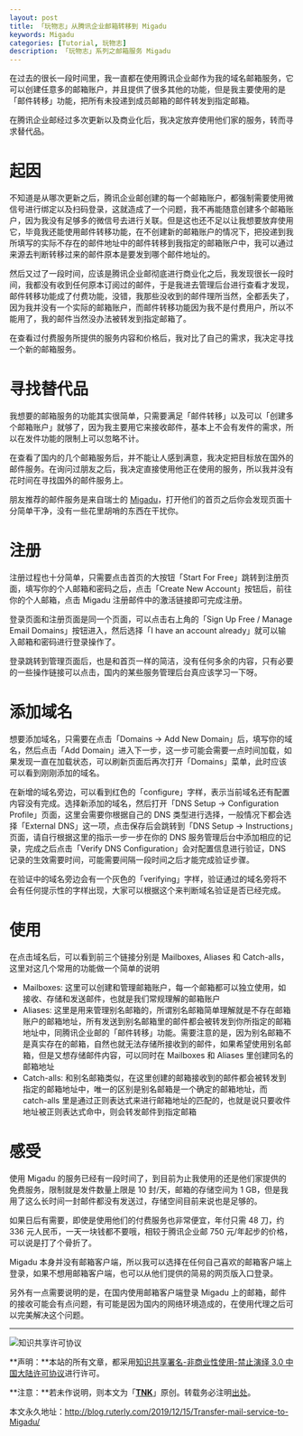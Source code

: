 ```yaml
---
layout: post
title: 「玩物志」从腾讯企业邮箱转移到 Migadu
keywords: Migadu
categories: [Tutorial, 玩物志]
description: 「玩物志」系列之邮箱服务 Migadu
---
```


在过去的很长一段时间里，我一直都在使用腾讯企业邮作为我的域名邮箱服务，它可以创建任意多的邮箱账户，并且提供了很多其他的功能，但是我主要使用的是「邮件转移」功能，把所有未投递到成员邮箱的邮件转发到指定邮箱。

在腾讯企业邮经过多次更新以及商业化后，我决定放弃使用他们家的服务，转而寻求替代品。

# 起因

不知道是从哪次更新之后，腾讯企业邮创建的每一个邮箱账户，都强制需要使用微信号进行绑定以及扫码登录，这就造成了一个问题，我不再能随意创建多个邮箱账户，因为我没有足够多的微信号去进行关联。但是这也还不足以让我想要放弃使用它，毕竟我还能使用邮件转移功能，在不创建新的邮箱账户的情况下，把投递到我所填写的实际不存在的邮件地址中的邮件转移到我指定的邮箱账户中，我可以通过来源去判断转移过来的邮件原本是要发到哪个邮件地址的。

然后又过了一段时间，应该是腾讯企业邮彻底进行商业化之后，我发现很长一段时间，我都没有收到任何原本订阅过的邮件，于是我进去管理后台进行查看才发现，邮件转移功能成了付费功能，没错，我那些没收到的邮件理所当然，全都丢失了，因为我并没有一个实际的邮箱账户，而邮件转移功能因为我不是付费用户，所以不能用了，我的邮件当然没办法被转发到指定邮箱了。

在查看过付费服务所提供的服务内容和价格后，我对比了自己的需求，我决定寻找一个新的邮箱服务。

# 寻找替代品

我想要的邮箱服务的功能其实很简单，只需要满足「邮件转移」以及可以「创建多个邮箱账户」就够了，因为我主要用它来接收邮件，基本上不会有发件的需求，所以在发件功能的限制上可以忽略不计。

在查看了国内的几个邮箱服务后，并不能让人感到满意，我决定把目标放在国外的邮件服务。在询问过朋友之后，我决定直接使用他正在使用的服务，所以我并没有花时间在寻找国外的邮件服务上。

朋友推荐的邮件服务是来自瑞士的 [Migadu](https://www.migadu.com/)，打开他们的首页之后你会发现页面十分简单干净，没有一些花里胡哨的东西在干扰你。

# 注册

注册过程也十分简单，只需要点击首页的大按钮「Start For Free」跳转到注册页面，填写你的个人邮箱和密码之后，点击「Create New Account」按钮后，前往你的个人邮箱，点击 Migadu 注册邮件中的激活链接即可完成注册。

登录页面和注册页面是同一个页面，可以点击右上角的「Sign Up Free / Manage Email Domains」按钮进入，然后选择「I have an account already」就可以输入邮箱和密码进行登录操作了。

登录跳转到管理页面后，也是和首页一样的简洁，没有任何多余的内容，只有必要的一些操作链接可以点击，国内的某些服务管理后台真应该学习一下呀。

# 添加域名

想要添加域名，只需要在点击「Domains → Add New Domain」后，填写你的域名，然后点击「Add Domain」进入下一步，这一步可能会需要一点时间加载，如果发现一直在加载状态，可以刷新页面后再次打开「Domains」菜单，此时应该可以看到刚刚添加的域名。

在新增的域名旁边，可以看到红色的「configure」字样，表示当前域名还有配置内容没有完成。选择新添加的域名，然后打开「DNS Setup → Configuration Profile」页面，这里会需要你根据自己的 DNS 类型进行选择，一般情况下都会选择「External DNS」这一项，点击保存后会跳转到「DNS Setup → Instructions」页面，请自行根据这里的指示一步一步在你的 DNS 服务管理后台中添加相应的记录，完成之后点击「Verify DNS Configuration」会对配置信息进行验证，DNS 记录的生效需要时间，可能需要间隔一段时间之后才能完成验证步骤。

在验证中的域名旁边会有一个灰色的「verifying」字样，验证通过的域名旁将不会有任何提示性的字样出现，大家可以根据这个来判断域名验证是否已经完成。

# 使用

在点击域名后，可以看到前三个链接分别是 Mailboxes, Aliases 和 Catch-alls，这里对这几个常用的功能做一个简单的说明

- Mailboxes: 这里可以创建和管理邮箱账户，每一个邮箱都可以独立使用，如接收、存储和发送邮件，也就是我们常规理解的邮箱账户
- Aliases: 这里是用来管理别名邮箱的，所谓别名邮箱简单理解就是不存在邮箱账户的邮箱地址，所有发送到别名邮箱里的邮件都会被转发到你所指定的邮箱地址中，同腾讯企业邮的「邮件转移」功能。需要注意的是，因为别名邮箱不是真实存在的邮箱，自然也就无法存储所接收到的邮件，如果希望使用别名邮箱，但是又想存储邮件内容，可以同时在 Mailboxes 和 Aliases 里创建同名的邮箱地址
- Catch-alls: 和别名邮箱类似，在这里创建的邮箱接收到的邮件都会被转发到指定的邮箱地址中，唯一的区别是别名邮箱是一个确定的邮箱地址，而 catch-alls 里是通过正则表达式来进行邮箱地址的匹配的，也就是说只要收件地址被正则表达式命中，则会转发邮件到指定邮箱

# 感受

使用 Migadu 的服务已经有一段时间了，到目前为止我使用的还是他们家提供的免费服务，限制就是发件数量上限是 10 封/天，邮箱的存储空间为 1 GB，但是我用了这么长时间一封邮件都没有发送过，存储空间目前来说也是足够的。

如果日后有需要，即使是使用他们的付费服务也非常便宜，年付只需 48 刀，约 336 元人民币，一天一块钱都不要哦，相较于腾讯企业邮 750 元/年起步的价格，可以说是打了个骨折了。

Migadu 本身并没有邮箱客户端，所以我可以选择在任何自己喜欢的邮箱客户端上登录，如果不想用邮箱客户端，也可以从他们提供的简易的网页版入口登录。

另外有一点需要说明的是，在国内使用邮箱客户端登录 Migadu 上的邮箱，邮件的接收可能会有点问题，有可能是因为国内的网络环境造成的，在使用代理之后可以完美解决这个问题。

---

![知识共享许可协议](https://i.creativecommons.org/l/by-nc-nd/3.0/cn/88x31.png)

**声明：**本站的所有文章，都采用[知识共享署名-非商业性使用-禁止演绎 3.0 中国大陆许可协议](http://creativecommons.org/licenses/by-nc-nd/3.0/cn/)进行许可。

**注意：**若未作说明，则本文为「[**TNK**](http://blog.ruterly.com/)」原创。转载务必注明[出处](http://blog.ruterly.com/2019/12/15/Transfer-mail-service-to-Migadu/)。

本文永久地址：http://blog.ruterly.com/2019/12/15/Transfer-mail-service-to-Migadu/
